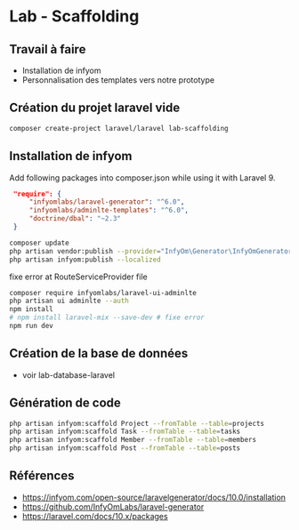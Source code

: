 # Lab - Scaffolding

## Travail à faire 

- Installation de infyom
- Personnalisation des templates vers notre prototype

## Création du projet laravel vide 

````bash
composer create-project laravel/laravel lab-scaffolding
````

## Installation de infyom

Add following packages into composer.json while using it with Laravel 9.


```json
 "require": {
     "infyomlabs/laravel-generator": "^6.0",
     "infyomlabs/adminlte-templates": "^6.0",
     "doctrine/dbal": "~2.3"
 }
 ```

 ```bash
composer update
php artisan vendor:publish --provider="InfyOm\Generator\InfyOmGeneratorServiceProvider"
php artisan infyom:publish --localized
```

fixe error at RouteServiceProvider file 


```bash
composer require infyomlabs/laravel-ui-adminlte
php artisan ui adminlte --auth
npm install
# npm install laravel-mix --save-dev # fixe error
npm run dev
```

## Création de la base de données 
 - voir lab-database-laravel

## Génération de code

```bash
php artisan infyom:scaffold Project --fromTable --table=projects
php artisan infyom:scaffold Task --fromTable --table=tasks
php artisan infyom:scaffold Member --fromTable --table=members
php artisan infyom:scaffold Post --fromTable --table=posts
```
 

## Références 
- https://infyom.com/open-source/laravelgenerator/docs/10.0/installation
- https://github.com/InfyOmLabs/laravel-generator
- https://laravel.com/docs/10.x/packages